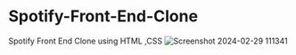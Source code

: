 # Spotify-Front-End-Clone
Spotify Front End Clone using HTML ,CSS
![Screenshot 2024-02-29 111341](https://github.com/ganu1202/Spotify-Front-End-Clone/assets/117889956/e1b75168-5eb8-4cf8-9bc2-78dd5be4770b)
